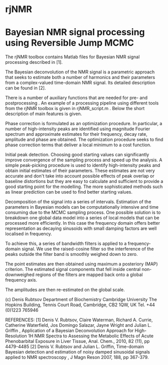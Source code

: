 # rjNMR
Bayesian NMR signal processing using Reversible Jump MCMC
=========================================================

The rjNMR toolbox contains Matlab files for Bayesian NMR signal processing described in [1].

The Bayesian deconvolution of the NMR signal is a parametric approach that seeks to estimate both a number of harmonics and their parameters from a complex-valued time-domain NMR signal. Its detailed description can be found in [2]. 

There is a number of auxiliary functions that are needed for pre- and postprocessing .
An example of a processing pipeline using different tools from the rjNMR toolbox is given in rjNMR_script.m .  Below the short description of main features is given.

Phase correction is formulated as an optimization procedure.  In particular, a number of high-intensity peaks are identified using magnitude Fourier spectrum and approximate estimates for their frequency, decay rate, amplitude and phase are obtained.  The optimization procedure seeks to find phase correction terms that deliver a local minimum to a cost function.

Initial peak detection.  Choosing good starting values can significantly improve convergence of the sampling process and speed up the analysis. A simple peak-picking procedure is used to identify high-intensity peaks and obtain initial estimates of their parameters. These estimates are not very accurate and don't take into account possible effects of peak overlap or baseline distortions but they are easy to calculate and sufficient to provide a good starting point for the modelling. The more sophisticated methods such as linear prediction can be used to find better starting values. 

Decomposition of the signal into a series of intervals. Estimation of the parameters in Bayesian models can be computationally intensive and time consuming due to the MCMC sampling process. One possible solution is to breakdown one global data model into a series of local models that can be processed more efficiently. In this case the frequency domain offers  better representation as decaying sinusoids with small damping factors are well localised in frequency. 

To achieve this, a series of bandwidth filters is applied to a frequency-domain signal. We use the raised-cosine filter so the interference of the peaks outside the filter band is smoothly weighed down to zero. 

The point estimates are then obtained using maximum a posteriory (MAP) criterion.  The estimated signal components that fell inside central non-downweighed regions of the filters are mapped back onto a global frequency axis. 

The amplitudes are then re-estimated on the global scale.

(c) Denis Rubtsov
Department of Biochemistry
Cambridge University
The Hopkins Building,
Tennis Court Road,
Cambridge,
CB2 1QW, UK
Tel. +44 (0)1223 765946

REFERENCES:
[1] Denis V. Rubtsov, Claire Waterman, Richard A. Currie, Catherine Waterfield, Jos Domingo Salazar, Jayne Wright and Julian L. Griffin , Application of a Bayesian Deconvolution Approach for High-Resolution 1H NMR Spectra to Assessing the Metabolic Effects of Acute Phenobarbital Exposure in Liver Tissue, Anal. Chem., 2010, 82 (11), pp 4479-4485
[2]  Denis V. Rubtsov and Julian L. Griffin,  Time-domain Bayesian detection and estimation of noisy
damped sinusoidal signals applied to NMR spectroscopy , J Magn Reson 2007, 188, pp 367-379.
